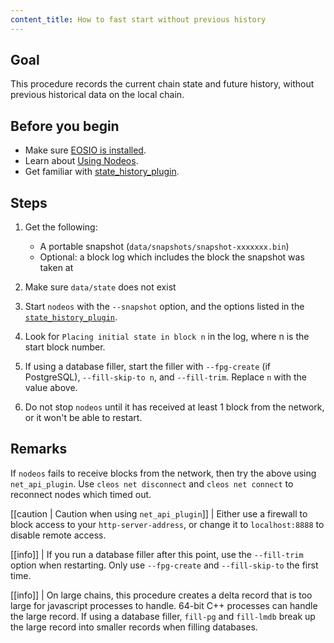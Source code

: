 ```yaml
---
content_title: How to fast start without previous history
---
```


## Goal

This procedure records the current chain state and future history, without previous historical data on the local chain.

## Before you begin

* Make sure [EOSIO is installed](../../../00_install/index.md).
* Learn about [Using Nodeos](../../02_usage/index.md).
* Get familiar with [state_history_plugin](../../03_plugins/state_history_plugin/index.md).

## Steps

1. Get the following:
   * A portable snapshot (`data/snapshots/snapshot-xxxxxxx.bin`)
   * Optional: a block log which includes the block the snapshot was taken at

2. Make sure `data/state` does not exist

3. Start `nodeos` with the `--snapshot` option, and the options listed in the [`state_history_plugin`](index.md).

4. Look for `Placing initial state in block n` in the log, where n is the start block number.

5. If using a database filler, start the filler with `--fpg-create` (if PostgreSQL), `--fill-skip-to n`, and `--fill-trim`. Replace `n` with the value above.

6. Do not stop `nodeos` until it has received at least 1 block from the network, or it won't be able to restart.

## Remarks

If `nodeos` fails to receive blocks from the network, then try the above using `net_api_plugin`. Use `cleos net disconnect` and `cleos net connect` to reconnect nodes which timed out.

[[caution | Caution when using `net_api_plugin`]]
| Either use a firewall to block access to your `http-server-address`, or change it to `localhost:8888` to disable remote access.

[[info]]
| If you run a database filler after this point, use the `--fill-trim` option when restarting. Only use `--fpg-create` and `--fill-skip-to` the first time.

[[info]]
| On large chains, this procedure creates a delta record that is too large for javascript processes to handle. 64-bit C++ processes can handle the large record. If using a database filler, `fill-pg` and `fill-lmdb` break up the large record into smaller records when filling databases.
